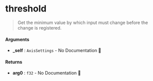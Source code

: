 # threshold

>  Get the minimum value by which input must change before the change is registered.

#### Arguments

- **\_self** : `AxisSettings` \- No Documentation 🚧

#### Returns

- **arg0** : `f32` \- No Documentation 🚧